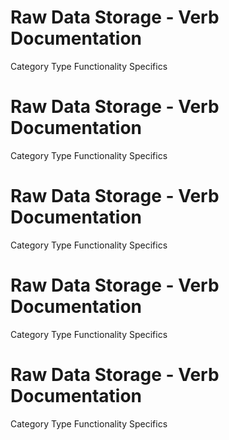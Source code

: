  
# Raw Data Storage - Verb Documentation
 
Category                  Type                      Functionality             Specifics                
 
# Raw Data Storage - Verb Documentation
 
Category                  Type                      Functionality             Specifics                
 
# Raw Data Storage - Verb Documentation
 
Category                  Type                      Functionality             Specifics                
 
# Raw Data Storage - Verb Documentation
 
Category                  Type                      Functionality             Specifics                
 
# Raw Data Storage - Verb Documentation
 
Category                  Type                      Functionality             Specifics                

